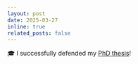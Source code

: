 ```yaml
---
layout: post
date: 2025-03-27
inline: true
related_posts: false
---
```


🎓 I successfully defended my [PhD thesis](https://urn.kb.se/resolve?urn=urn:nbn:se:kth:diva-360720)!
